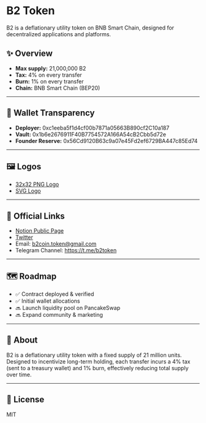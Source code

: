 # B2 Token

B2 is a deflationary utility token on BNB Smart Chain, designed for decentralized applications and platforms.

## ✨ Overview

- **Max supply:** 21,000,000 B2
- **Tax:** 4% on every transfer
- **Burn:** 1% on every transfer
- **Chain:** BNB Smart Chain (BEP20)

---

## 💼 Wallet Transparency

- **Deployer:** 0xc1eeba5f1d4cf00b7871a05663B890cf2C10a187
- **Vault:** 0x1b6e2676911F40B7754572A166A54cB2Cbb5d72e
- **Founder Reserve:** 0x56Cd9120B63c9a07e45Fd2ef6729BA447c85Ed74

---

## 🖼 Logos

- [32x32 PNG Logo](https://raw.githubusercontent.com/B2-Token/b2token-assets/main/B2_logo_32x32_square.png)
- [SVG Logo](https://raw.githubusercontent.com/B2-Token/b2token-assets/main/B2_logo.svg)

---

## 🔗 Official Links

- [Notion Public Page](https://hissing-juniper-1e6.notion.site/B2-Token-Official-Public-Page-229540cf787680d6a772dcb76d4fcc54)
- [Twitter](https://x.com/b2token)
- Email: b2coin.token@gmail.com
- Telegram Channel: https://t.me/b2token

---

## 🗺 Roadmap

- ✅ Contract deployed & verified
- ✅ Initial wallet allocations
- 🔜 Launch liquidity pool on PancakeSwap
- 🔜 Expand community & marketing

---

## 💬 About

B2 is a deflationary utility token with a fixed supply of 21 million units. Designed to incentivize long-term holding, each transfer incurs a 4% tax (sent to a treasury wallet) and 1% burn, effectively reducing total supply over time.

---

## 📄 License

MIT
